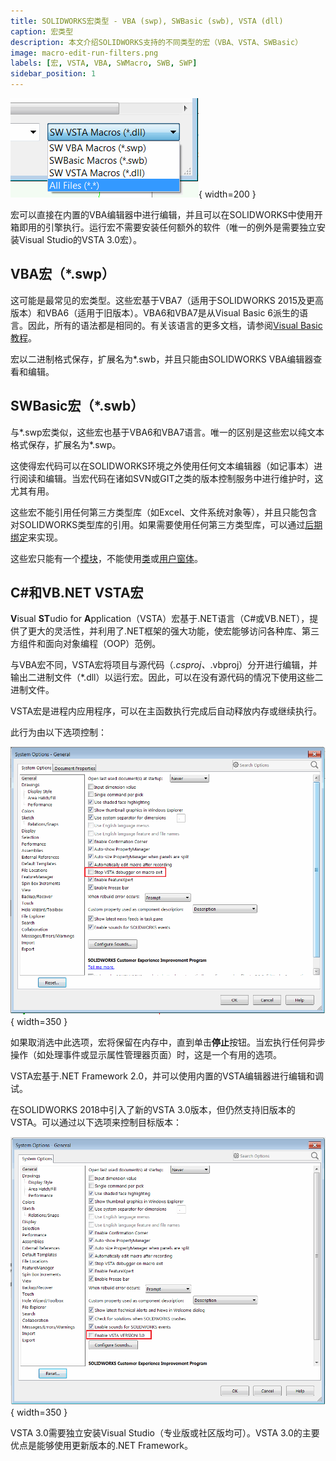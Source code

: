 ```yaml
---
title: SOLIDWORKS宏类型 - VBA (swp), SWBasic (swb), VSTA (dll)
caption: 宏类型
description: 本文介绍SOLIDWORKS支持的不同类型的宏（VBA、VSTA、SWBasic）
image: macro-edit-run-filters.png
labels: [宏, VSTA, VBA, SWMacro, SWB, SWP]
sidebar_position: 1
---
```

![运行宏时的宏筛选器](macro-edit-run-filters.png){ width=200 }

宏可以直接在内置的VBA编辑器中进行编辑，并且可以在SOLIDWORKS中使用开箱即用的引擎执行。运行宏不需要安装任何额外的软件（唯一的例外是需要独立安装Visual Studio的VSTA 3.0宏）。

## VBA宏（*.swp）

这可能是最常见的宏类型。这些宏基于VBA7（适用于SOLIDWORKS 2015及更高版本）和VBA6（适用于旧版本）。VBA6和VBA7是从Visual Basic 6派生的语言。因此，所有的语法都是相同的。有关该语言的更多文档，请参阅[Visual Basic教程](/docs/codestack/visual-basic)。

宏以二进制格式保存，扩展名为*.swb，并且只能由SOLIDWORKS VBA编辑器查看和编辑。

## SWBasic宏（*.swb）

与*.swp宏类似，这些宏也基于VBA6和VBA7语言。唯一的区别是这些宏以纯文本格式保存，扩展名为*.swp。

这使得宏代码可以在SOLIDWORKS环境之外使用任何文本编辑器（如记事本）进行阅读和编辑。当宏代码在诸如SVN或GIT之类的版本控制服务中进行维护时，这尤其有用。

这些宏不能引用任何第三方类型库（如Excel、文件系统对象等），并且只能包含对SOLIDWORKS类型库的引用。如果需要使用任何第三方类型库，可以通过[后期绑定](/docs/codestack/visual-basic/variables/declaration/#early-binding-and-late-binding)来实现。

这些宏只能有一个[模块](/docs/codestack/visual-basic/modules/)，不能使用[类](/docs/codestack/visual-basic/classes/)或[用户窗体](/docs/codestack/visual-basic/user-forms/)。

## C#和VB.NET VSTA宏

**V**isual **ST**udio for **A**pplication（VSTA）宏基于.NET语言（C#或VB.NET），提供了更大的灵活性，并利用了.NET框架的强大功能，使宏能够访问各种库、第三方组件和面向对象编程（OOP）范例。

与VBA宏不同，VSTA宏将项目与源代码（*.csproj、*.vbproj）分开进行编辑，并输出二进制文件（*.dll）以运行宏。因此，可以在没有源代码的情况下使用这些二进制文件。

VSTA宏是进程内应用程序，可以在主函数执行完成后自动释放内存或继续执行。

此行为由以下选项控制：

![停止VSTA调试器在宏退出时选项](option-stop-vsta-debugger-on-macro-exit.png){ width=350 }

如果取消选中此选项，宏将保留在内存中，直到单击**停止**按钮。当宏执行任何异步操作（如处理事件或显示属性管理器页面）时，这是一个有用的选项。

VSTA宏基于.NET Framework 2.0，并可以使用内置的VSTA编辑器进行编辑和调试。

在SOLIDWORKS 2018中引入了新的VSTA 3.0版本，但仍然支持旧版本的VSTA。可以通过以下选项来控制目标版本：

![启用VSTA VERSION 3.0选项](option-enable-vsta-version-3.png){ width=350 }

VSTA 3.0需要独立安装Visual Studio（专业版或社区版均可）。VSTA 3.0的主要优点是能够使用更新版本的.NET Framework。